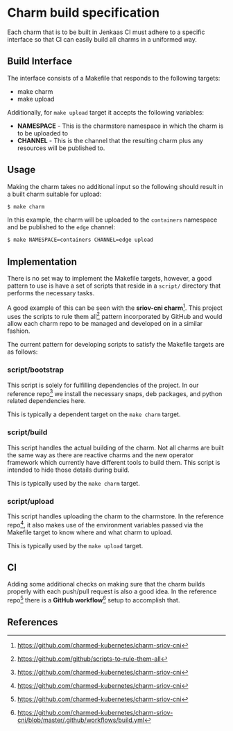 # Charm build specification

Each charm that is to be built in Jenkaas CI must adhere to a specific interface
so that CI can easily build all charms in a uniformed way.

## Build Interface

The interface consists of a Makefile that responds to the following targets:

- make charm
- make upload

Additionally, for `make upload` target it accepts the following variables:

- **NAMESPACE** - This is the charmstore namespace in which the charm is to be uploaded to
- **CHANNEL** - This is the channel that the resulting charm plus any resources will be published to.

## Usage

Making the charm takes no additional input so the following should result in a
built charm suitable for upload:

```bash
$ make charm
```

In this example, the charm will be uploaded to the `containers` namespace and be
published to the `edge` channel:

```bash
$ make NAMESPACE=containers CHANNEL=edge upload
```

## Implementation

There is no set way to implement the Makefile targets, however, a good pattern
to use is have a set of scripts that reside in a `script/` directory that performs
the necessary tasks.

A good example of this can be seen with the **sriov-cni charm**[^1]. This
project uses the scripts to rule them all[^3] pattern incorporated by GitHub and
would allow each charm repo to be managed and developed on in a similar fashion.

The current pattern for developing scripts to satisfy the Makefile targets are as follows:

### script/bootstrap

This script is solely for fulfilling dependencies of the project. In our
reference repo[^1] we install the necessary snaps, deb packages, and python related
dependencies here.

This is typically a dependent target on the `make charm` target.

### script/build

This script handles the actual building of the charm. Not all charms are built
the same way as there are reactive charms and the new operator framework which
currently have different tools to build them. This script is intended to hide
those details during build.

This is typically used by the `make charm` target.

### script/upload

This script handles uploading the charm to the charmstore. In the reference
repo[^1], it also makes use of the environment variables passed via the Makefile
target to know where and what charm to upload.

This is typically used by the `make upload` target.

## CI

Adding some additional checks on making sure that the charm builds properly with
each push/pull request is also a good idea. In the reference repo[^1] there is a
**GitHub workflow**[^2] setup to accomplish that.


## References

[^1]: https://github.com/charmed-kubernetes/charm-sriov-cni
[^2]: https://github.com/charmed-kubernetes/charm-sriov-cni/blob/master/.github/workflows/build.yml
[^3]: https://github.com/github/scripts-to-rule-them-all
